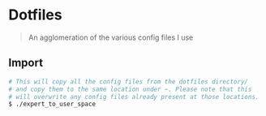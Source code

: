 # Dotfiles
> An agglomeration of the various config files I use

## Import
```bash
# This will copy all the config files from the dotfiles directory/
# and copy them to the same location under ~. Please note that this
# will overwrite any config files already present at those locations.
$ ./expert_to_user_space
